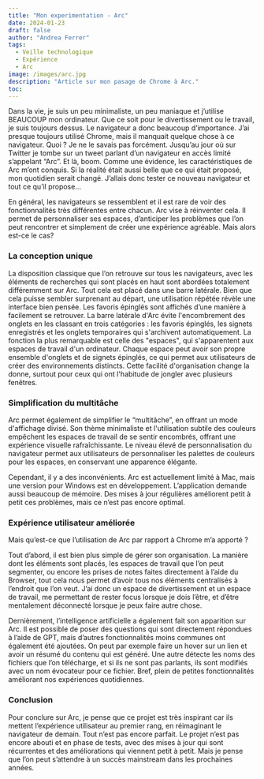 ```yaml
---
title: "Mon experimentation - Arc"
date: 2024-01-23
draft: false
author: "Andrea Ferrer"
tags:
  - Veille technologique
  - Expérience
  - Arc
image: /images/arc.jpg
description: "Article sur mon pasage de Chrome à Arc."
toc:
---
```


Dans la vie, je suis un peu minimaliste, un peu maniaque et j’utilise BEAUCOUP mon ordinateur. Que ce soit pour le divertissement ou le travail, je suis toujours dessus. Le navigateur a donc beaucoup d’importance. J’ai presque toujours utilisé Chrome, mais il manquait quelque chose à ce navigateur. Quoi ? Je ne le savais pas forcément. Jusqu’au jour où sur Twitter je tombe sur un tweet parlant d’un navigateur en accès limité s’appelant “Arc”. Et là, boom. Comme une évidence, les caractéristiques de Arc m’ont conquis. Si la réalité était aussi belle que ce qui était proposé, mon quotidien serait changé. J’allais donc tester ce nouveau navigateur et tout ce qu’il propose…

En général, les navigateurs se ressemblent et il est rare de voir des fonctionnalités très différentes entre chacun. Arc vise à réinventer cela. Il permet de personnaliser ses espaces, d’anticiper les problèmes que l’on peut rencontrer et simplement de créer une expérience agréable. Mais alors est-ce le cas?

### La conception unique

La disposition classique que l’on retrouve sur tous les navigateurs, avec les éléments de recherches qui sont placés en haut sont abordées totalement différemment sur Arc. Tout cela est placé dans une barre latérale. Bien que cela puisse sembler surprenant au départ, une utilisation répétée révèle une interface bien pensée. Les favoris épinglés sont affichés d’une manière à facilement se retrouver. La barre latérale d'Arc évite l'encombrement des onglets en les classant en trois catégories : les favoris épinglés, les signets enregistrés et les onglets temporaires qui s'archivent automatiquement. La fonction la plus remarquable est celle des "espaces", qui s'apparentent aux espaces de travail d'un ordinateur. Chaque espace peut avoir son propre ensemble d'onglets et de signets épinglés, ce qui permet aux utilisateurs de créer des environnements distincts. Cette facilité d'organisation change la donne, surtout pour ceux qui ont l'habitude de jongler avec plusieurs fenêtres.

### Simplification du multitâche

Arc permet également de simplifier le “multitâche”, en offrant un mode d'affichage divisé. Son thème minimaliste et l'utilisation subtile des couleurs empêchent les espaces de travail de se sentir encombrés, offrant une expérience visuelle rafraîchissante. Le niveau élevé de personnalisation du navigateur permet aux utilisateurs de personnaliser les palettes de couleurs pour les espaces, en conservant une apparence élégante.

Cependant, il y a des inconvénients. Arc est actuellement limité à Mac, mais une version pour Windows est en développement. L’application demande aussi beaucoup de mémoire. Des mises à jour régulières améliorent petit à petit ces problèmes, mais ce n’est pas encore optimal.

### Expérience utilisateur améliorée

Mais qu’est-ce que l’utilisation de Arc par rapport à Chrome m’a apporté ?

Tout d’abord, il est bien plus simple de gérer son organisation. La manière dont les éléments sont placés, les espaces de travail que l’on peut segmenter, ou encore les prises de notes faites directement à l’aide du Browser, tout cela nous permet d’avoir tous nos éléments centralisés à l’endroit que l’on veut. J’ai donc un espace de divertissement et un espace de travail, me permettant de rester focus lorsque je dois l’être, et d’être mentalement déconnecté lorsque je peux faire autre chose.

Dernièrement, l’intelligence artificielle a également fait son apparition sur Arc. Il est possible de poser des questions qui sont directement répondues à l’aide de GPT, mais d’autres fonctionnalités moins communes ont également été ajoutées. On peut par exemple faire un hover sur un lien et avoir un résumé du contenu qui est généré. Une autre détecte les noms des fichiers que l’on télécharge, et si ils ne sont pas parlants, ils sont modifiés avec un nom évocateur pour ce fichier. Bref, plein de petites fonctionnalités améliorant nos expériences quotidiennes.

### Conclusion

Pour conclure sur Arc, je pense que ce projet est très inspirant car ils mettent l’expérience utilisateur au premier rang, en réimaginant le navigateur de demain. Tout n’est pas encore parfait. Le projet n’est pas encore abouti et en phase de tests, avec des mises à jour qui sont récurrentes et des améliorations qui viennent petit à petit. Mais je pense que l’on peut s’attendre à un succès mainstream dans les prochaines années.
